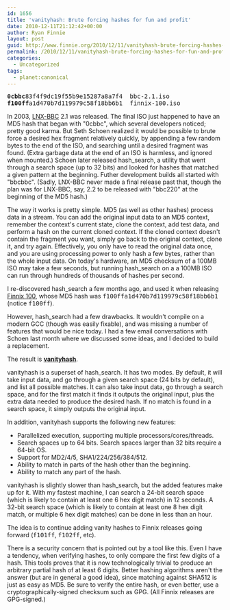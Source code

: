 ```yaml
---
id: 1656
title: 'vanityhash: Brute forcing hashes for fun and profit'
date: 2010-12-11T21:12:42+00:00
author: Ryan Finnie
layout: post
guid: http://www.finnie.org/2010/12/11/vanityhash-brute-forcing-hashes-for-fun-and-profit/
permalink: /2010/12/11/vanityhash-brute-forcing-hashes-for-fun-and-profit/
categories:
  - Uncategorized
tags:
  - planet:canonical
---
```

<pre><strong>0cbbc</strong>83f4f9dc19f55b9e15287a8a7f4  bbc-2.1.iso
<strong>f100ff</strong>a1d470b7d119979c58f18bb6b1  finnix-100.iso</pre>

In 2003, [LNX-BBC](http://www.lnx-bbc.com/) 2.1 was released. The final ISO just happened to have an MD5 hash that began with "0cbbc", which several developers noticed; pretty good karma. But Seth Schoen realized it would be possible to brute force a desired hex fragment relatively quickly, by appending a few random bytes to the end of the ISO, and searching until a desired fragment was found. (Extra garbage data at the end of an ISO is harmless, and ignored when mounted.) Schoen later released hash_search, a utility that went through a search space (up to 32 bits) and looked for hashes that matched a given pattern at the beginning. Futher development builds all started with "bbcbbc". (Sadly, LNX-BBC never made a final release past that, though the plan was for LNX-BBC, say, 2.2 to be released with "bbc220" at the beginning of the MD5 hash.)

The way it works is pretty simple. MD5 (as well as other hashes) process data in a stream. You can add the original input data to an MD5 context, remember the context's current state, clone the context, add test data, and perform a hash on the current cloned context. If the cloned context doesn't contain the fragment you want, simply go back to the original context, clone it, and try again. Effectively, you only have to read the original data once, and you are using processing power to only hash a few bytes, rather than the whole input data. On today's hardware, an MD5 checksum of a 100MB ISO may take a few seconds, but running hash_search on a a 100MB ISO can run through hundreds of thousands of hashes per second.

I re-discovered hash_search a few months ago, and used it when releasing [Finnix 100](http://www.finnix.org/), whose MD5 hash was <tt>f100ffa1d470b7d119979c58f18bb6b1</tt> (notice <tt>f100ff</tt>).

However, hash_search had a few drawbacks. It wouldn't compile on a modern GCC (though was easily fixable), and was missing a number of features that would be nice today. I had a few email conversations with Schoen last month where we discussed some ideas, and I decided to build a replacement.

The result is [**vanityhash**](http://www.finnie.org/software/vanityhash/).

vanityhash is a superset of hash_search. It has two modes. By default, it will take input data, and go through a given search space (24 bits by default), and list all possible matches. It can also take input data, go through a search space, and for the first match it finds it outputs the original input, plus the extra data needed to produce the desired hash. If no match is found in a search space, it simply outputs the original input.

In addition, vanityhash supports the following new features:

  * Parallelized execution, supporting multiple processors/cores/threads.
  * Search spaces up to 64 bits. Search spaces larger than 32 bits require a 64-bit OS.
  * Support for MD2/4/5, SHA1/224/256/384/512.
  * Ability to match in parts of the hash other than the beginning.
  * Ability to match any part of the hash.

vanityhash is slightly slower than hash_search, but the added features make up for it. With my fastest machine, I can search a 24-bit search space (which is likely to contain at least one 6 hex digit match) in 12 seconds. A 32-bit search space (which is likely to contain at least one 8 hex digit match, or multiple 6 hex digit matches) can be done in less than an hour.

The idea is to continue adding vanity hashes to Finnix releases going forward (<tt>f101ff</tt>, <tt>f102ff</tt>, etc).

There is a security concern that is pointed out by a tool like this. Even I have a tendency, when verifying hashes, to only compare the first few digits of a hash. This tools proves that it is now technologically trivial to produce an arbitrary partial hash of at least 6 digits. Better hashing algorithms aren't the answer (but are in general a good idea), since matching against SHA512 is just as easy as MD5. Be sure to verify the entire hash, or even better, use a cryptographically-signed checksum such as GPG. (All Finnix releases are GPG-signed.)
